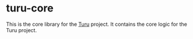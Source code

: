 # turu-core

This is the core library for the [Turu](https://github.com/yassun7010/turu-py) project. It contains the core logic for the Turu project.
